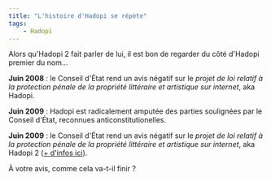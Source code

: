 ```yaml
---
title: "L'histoire d'Hadopi se répète"
tags:
    - Hadopi
---
```


Alors qu'Hadopi 2 fait parler de lui, il est bon de regarder du côté d'Hadopi premier du nom…

<!-- more -->

**Juin 2008** : le Conseil d'État rend un avis négatif sur le _projet de loi relatif à la protection pénale de la propriété littéraire et artistique sur internet_, aka Hadopi.

**Juin 2009** : Hadopi est radicalement amputée des parties soulignées par le Conseil d'État, reconnues anticonstitutionelles.

**Juin 2009** : le Conseil d'État rend un avis négatif sur le _projet de loi relatif à la protection pénale de la propriété littéraire et artistique sur internet_, aka Hadopi 2 ([+ d'infos ici](http://www.nextinpact.com/archive/51688-hadopi-piratage-loi-conseil.htm)).

À votre avis, comme cela va-t-il finir ?
